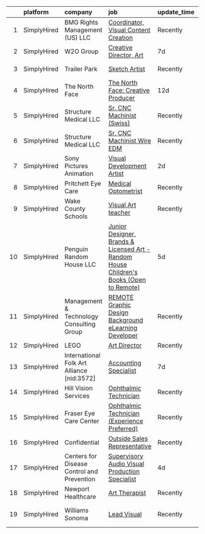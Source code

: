 

|    | platform    | company                                    | job                                                                                                                                                                                            | update_time   | location                      |
|---:|:------------|:-------------------------------------------|:-----------------------------------------------------------------------------------------------------------------------------------------------------------------------------------------------|:--------------|:------------------------------|
|  1 | SimplyHired | BMG Rights Management (US) LLC             | [Coordinator, Visual Content Creation](https://www.simplyhired.com/job/XzmH3wUbhHmarEp6lQxduWJLyutvMaXgaQhpdIfz8c00_WIX8b_DNw?q=visual+art)                                                    | Recently      | Nashville, TN                 |
|  2 | SimplyHired | W2O Group                                  | [Creative Director, Art](https://www.simplyhired.com/job/mSffYIQEe3wr0ZghzPqmt4oC3toIMrqqiHDV8f4l4EA6WuQUey-aLA?q=visual+art)                                                                  | 7d            | Remote                        |
|  3 | SimplyHired | Trailer Park                               | [Sketch Artist](https://www.simplyhired.com/job/aDWanhlDYE_Mf4UdMADl6ctNyKEsnhQ009Ec0nEXkC_eSEu2BI0qKg?q=visual+art)                                                                           | Recently      | Los Angeles, CA               |
|  4 | SimplyHired | The North Face                             | [The North Face: Creative Producer](https://www.simplyhired.com/job/4LkL7VFXGbbukeWYHrd5iWfLZrO-xZrB4aVJ7mXHlrg1OpMX2WH3kw?q=visual+art)                                                       | 12d           | Colorado +1 location          |
|  5 | SimplyHired | Structure Medical LLC                      | [Sr. CNC Machinist (Swiss)](https://www.simplyhired.com/job/CjvZY7crDaqjHOoaaOCEr4NHRQKbQJwNlRTHyxqExhldiWDdbZnhCA?q=visual+art)                                                               | Recently      | Madison, AL                   |
|  6 | SimplyHired | Structure Medical LLC                      | [Sr. CNC Machinist Wire EDM](https://www.simplyhired.com/job/7hBOdVwuIDaIy6fXXTnDjWLVhBRMEWJ0hq63QYwndwzGaht9njLZBg?q=visual+art)                                                              | Recently      | Madison, AL                   |
|  7 | SimplyHired | Sony Pictures Animation                    | [Visual Development Artist](https://www.simplyhired.com/job/69Xcu-jnN61Z8GItK-bx0bPKZnjn_Hq3pMWWYD3lVZMSJKOUrvqEqw?q=visual+art)                                                               | 2d            | Culver City, CA               |
|  8 | SimplyHired | Pritchett Eye Care                         | [Medical Optometrist](https://www.simplyhired.com/job/qkLF0fGZ-vF2CQqxD04EvPrqYsEPD0ELBNytrnGpnNwpchet5dBblg?q=visual+art)                                                                     | Recently      | Reno, NV                      |
|  9 | SimplyHired | Wake County Schools                        | [Visual Art teacher](https://www.simplyhired.com/job/ONdhPMJl9UzvXjABJhYmc_llZ7vDiD3U3wkZLIZ0TJPF8y9-ee5NJw?q=visual+art)                                                                      | Recently      | Wendell, NC                   |
| 10 | SimplyHired | Penguin Random House LLC                   | [Junior Designer, Brands & Licensed Art - Random House Children's Books (Open to Remote)](https://www.simplyhired.com/job/gH3waUaaEZWiJ28DEHFm7xKrgWmuMXpgd-FdbKc3X12hyKTLyKUXBQ?q=visual+art) | 5d            | New York, NY                  |
| 11 | SimplyHired | Management & Technology Consulting Group   | [REMOTE Graphic Design Background eLearning Developer](https://www.simplyhired.com/job/WLcLu83UNc5i4HcxT4Z8_uL0bZw3nZ4xxnR-OnZSWiGkHRaWAxvJyQ?q=visual+art)                                    | Recently      | Stone Ridge, NY +24 locations |
| 12 | SimplyHired | LEGO                                       | [Art Director](https://www.simplyhired.com/job/YGXRz54bgeaJm-6wthFhQvfM0uo0hzv0wDN765J9rUP-LL82q5ZbvA?q=visual+art)                                                                            | Recently      | Enfield, CT                   |
| 13 | SimplyHired | International Folk Art Alliance [nid:3572] | [Accounting Specialist](https://www.simplyhired.com/job/01H39wN8kT0xfDISLMkp72Z_79-Y_yk8bl5Bz8WZSFhR6Qkgc7QbHw?q=visual+art)                                                                   | 7d            | Santa Fe, NM                  |
| 14 | SimplyHired | Hill Vision Services                       | [Ophthalmic Technician](https://www.simplyhired.com/job/Wx3rdCAcGUsBnex_p6ubVZuIF7ulT0e-CkthnSzOly6ZrCxBD6X1Ww?q=visual+art)                                                                   | Recently      | St. Louis, MO                 |
| 15 | SimplyHired | Fraser Eye Care Center                     | [Ophthalmic Technician (Experience Preferred)](https://www.simplyhired.com/job/-5YC2_GloQHfAYLiwETJbp6SsmapWKAAyPZZPZt6b8C9vXgrwUwoXg?q=visual+art)                                            | Recently      | Fraser, MI                    |
| 16 | SimplyHired | Confidential                               | [Outside Sales Representative](https://www.simplyhired.com/job/59Hv_I9MelHmklmHv9rBLZ2jyA5ctjlydio1wV7SC36zdbEyWYfEAw?q=visual+art)                                                            | Recently      | Hudson, FL                    |
| 17 | SimplyHired | Centers for Disease Control and Prevention | [Supervisory Audio Visual Production Specialist](https://www.simplyhired.com/job/MvmW2tiJkoyIUPwcXyUaUoiFNvLBgAez91n1eEZHJaWeHrdFUo5vJQ?q=visual+art)                                          | 4d            | Atlanta, GA                   |
| 18 | SimplyHired | Newport Healthcare                         | [Art Therapist](https://www.simplyhired.com/job/g75tl0Ly4TTiQrv1UAdVN3XrOHcpotJh3MCaAJf540AVjxQ6NSnxWQ?q=visual+art)                                                                           | Recently      | Saint Cloud, MN               |
| 19 | SimplyHired | Williams Sonoma                            | [Lead Visual](https://www.simplyhired.com/job/9MLVZSN0yJUuh9EKzXstR4mPXLLWUUIAZSaJHvvW-_f-MVkEsB77Fw?q=visual+art)                                                                             | Recently      | United States +16 locations   |